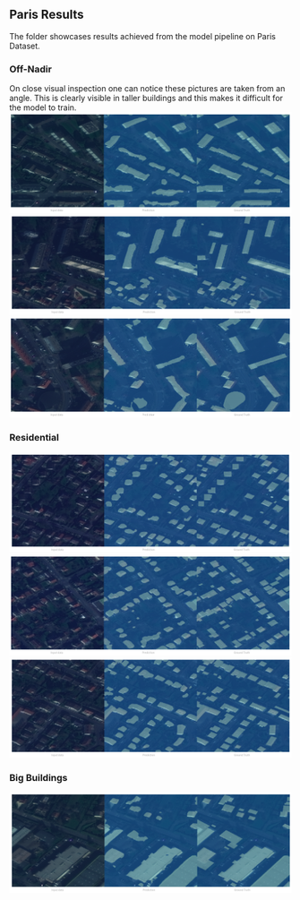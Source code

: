﻿## Paris Results

The folder showcases results achieved from the model pipeline on Paris Dataset. 

### Off-Nadir
On close visual inspection one can notice these pictures are taken from an angle. This is clearly visible in taller buildings and this makes it difficult for the model to train.
![](https://github.com/the-catalyst/SpaceNet-Buildings-v2/blob/master/Paris/Off%20Nadir%201.png)
![](https://github.com/the-catalyst/SpaceNet-Buildings-v2/blob/master/Paris/Off%20Nadir%202.png)
![](https://github.com/the-catalyst/SpaceNet-Buildings-v2/blob/master/Paris/Off%20Nadir%203.png)

### Residential
![](https://github.com/the-catalyst/SpaceNet-Buildings-v2/blob/master/Paris/Residential%201.png)
![](https://github.com/the-catalyst/SpaceNet-Buildings-v2/blob/master/Paris/Residential%202.png)
![](https://github.com/the-catalyst/SpaceNet-Buildings-v2/blob/master/Paris/Residential%204.png)

### Big Buildings
![](https://github.com/the-catalyst/SpaceNet-Buildings-v2/blob/master/Paris/Big%20Buildings.png)

